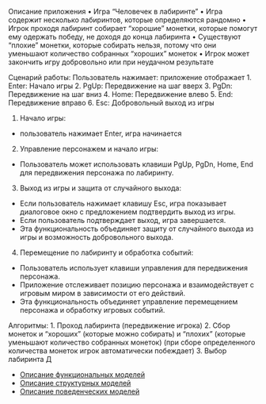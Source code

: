 Описание приложения	•	Игра “Человечек в лабиринте”	•	Игра содержит несколько лабиринтов, которые определяются рандомно 	•	Игрок проходя лабиринт собирает “хорошие” монетки, которые помогут ему одержать победу, не доходя до конца лабиринта	•	Существуют “плохие” монетки, которые собирать нельзя, потому что они уменьшают количество собранных “хороших” монеток	•	Игрок может закончить игру добровольно или при неудачном результате 	Сценарий работы: Пользователь нажимает: приложение отображает 	1.	Enter: Начало игры 	2. PgUp: Передвижение на шаг вверх 	3. PgDn: Передвижение на шаг вниз 	4. Home: Передвижение влево	5. End: Передвижение вправо 	6. Esc: Добровольный выход из игры 1. Начало игры:- пользователь нажимает Enter, игра начинается2. Управление персонажем и начало игры:- Пользователь может использовать клавиши PgUp, PgDn, Home, End для передвижения персонажа по лабиринту.3. Выход из игры и защита от случайного выхода:- Если пользователь нажимает клавишу Esc, игра показывает диалоговое окно с предложением подтвердить выход из игры.- Если пользователь подтверждает выход, игра завершается.- Эта функциональность объединяет защиту от случайного выхода из игры и возможность добровольного выхода.4. Перемещение по лабиринту и обработка событий:- Пользователь использует клавиши управления для передвижения персонажа.- Приложение отслеживает позицию персонажа и взаимодействует с игровым миром в зависимости от его действий.- Эта функциональность объединяет управление перемещением персонажа и обработку игровых событий.Алгоритмы: 	1.	Проход лабиринта (передвижение игрока)	2.	Сбор монеток и “хороших” (которые можно собирать) и “плохих” (которые уменьшают количество собранных монеток) (при сборе определенного количества монеток игрок автоматически побеждает) 	3.	Выбор лабиринта Д* [Описание функциональных моделей](docs/functions.md)* [Описание структурных моделей](docs/struct.md) * [Oписание поведенческих моделей](docs/behavior.md)